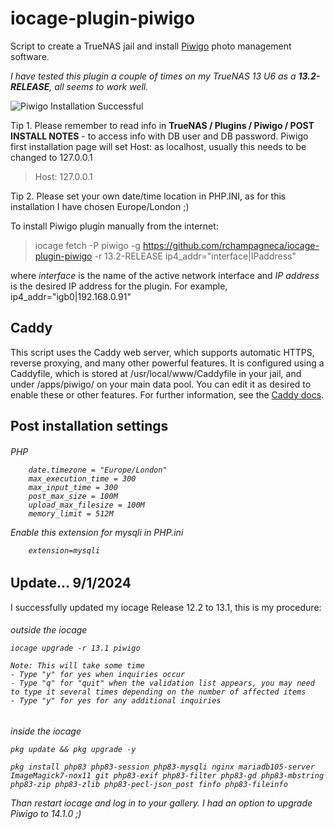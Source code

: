 # iocage-plugin-piwigo

Script to create a TrueNAS jail and install [Piwigo](http://piwigo.org) photo management software. 

*I have tested this plugin a couple of times on my TrueNAS 13 U6 as a **13.2-RELEASE**, all seems to work well.*

![Piwigo Installation Successful](https://piwigo.org/plugins/piwigo-piwigodotorg//images/home/responsive-screens.png)

Tip 1. Please remember to read info in **TrueNAS / Plugins / Piwigo / POST INSTALL NOTES** - to access info with DB user and DB password.
Piwigo first installation page will set Host: as localhost, usually this needs to be changed to 127.0.0.1
>   Host: 127.0.0.1

Tip 2. Please set your own date/time location in PHP.INI, as for this installation I have chosen Europe/London ;)

To install Piwigo plugin manually from the internet:

> iocage fetch -P piwigo -g https://github.com/rchampagneca/iocage-plugin-piwigo -r 13.2-RELEASE ip4_addr="interface|IPaddress"

where *interface* is the name of the active network interface and *IP address* is the desired IP address for the plugin. For example, ip4_addr="igb0|192.168.0.91"

## Caddy

This script uses the Caddy web server, which supports automatic HTTPS, reverse proxying, and many other powerful features. It is configured using a Caddyfile, which is stored at /usr/local/www/Caddyfile in your jail, and under /apps/piwigo/ on your main data pool. You can edit it as desired to enable these or other features. For further information, see the [Caddy docs](https://caddyserver.com/docs/caddyfile).

## Post installation settings
<h6> PHP

```
    date.timezone = "Europe/London"
    max_execution_time = 300
    max_input_time = 300
    post_max_size = 100M
    upload_max_filesize = 100M
    memory_limit = 512M
```
Enable this extension for mysqli in PHP.ini

```
    extension=mysqli
```

## Update... 9/1/2024

I successfully updated my iocage Release 12.2 to 13.1, this is my procedure:
<h6>outside the iocage

```
iocage upgrade -r 13.1 piwigo

Note: This will take some time
- Type "y" for yes when inquiries occur
- Type "q" for "quit" when the validation list appears, you may need to type it several times depending on the number of affected items
- Type "y" for yes for any additional inquiries
```

<h6>inside the iocage

```
pkg update && pkg upgrade -y

pkg install php83 php83-session php83-mysqli nginx mariadb105-server ImageMagick7-nox11 git php83-exif php83-filter php83-gd php83-mbstring php83-zip php83-zlib php83-pecl-json_post finfo php83-fileinfo
```
Than restart iocage and log in to your gallery. I had an option to upgrade Piwigo to 14.1.0 ;)

